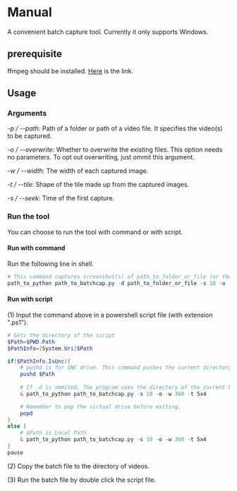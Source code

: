 # Manual

A convenient batch capture tool. Currently it only supports Windows.

## prerequisite

ffmpeg should be installed. [Here](https://ffmpeg.org/download.html) is the link.

## Usage

### Arguments

*-p / --path*: Path of a folder or path of a video file. It specifies the video(s) to be captured.

*-o / --overwrite*: Whether to overwrite the existing files. This option needs no parameters. To opt out overwriting, just ommit this argument.

*-w / --width*: The width of each captured image.

*-t / --tile*: Shape of the tile made up from the captured images.

*-s / --seek*: Time of the first capture.

### Run the tool

You can choose to run the tool with command or with script.

#### Run with command

Run the following line in shell.

```powershell
# This command captures screenshot(s) of path_to_folder_or_file (or the videos under the folder). The screenshot is made up of 20 captured images with shape 5x4. The height of each image is 360 pixels (the ratio is remained the same as the video).
path_to_python path_to_batchcap.py -d path_to_folder_or_file -s 10 -o -w 360 -t 5x4
```

#### Run with script

(1) Input the command above in a powershell script file (with extension ".ps1").

```powershell
# Gets the directory of the script
$Path=$PWD.Path
$PathInfo=[System.Uri]$Path

if($PathInfo.IsUnc){
    # pushd is for UNC drive. This command pushes the current directory of the batch file to a virtual drive.
    pushd $Path
    
    # If -d is ommited. The program uses the directory of the current batch file as working directory.
    & path_to_python path_to_batchcap.py -s 10 -o -w 360 -t 5x4 

    # Remember to pop the virtual drive before exiting.
    popd
}
else {
    # $Path is Local Path
    & path_to_python path_to_batchcap.py -s 10 -o -w 360 -t 5x4 
}
pause
```

(2) Copy the batch file to the directory of videos.

(3) Run the batch file by double click the script file.
